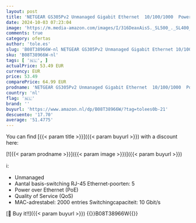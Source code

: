 ```yaml
---
layout: post
title: 'NETGEAR GS305Pv2 Unmanaged Gigabit Ethernet  10/100/1000  Power over Ethernet  PoE  Zwart'
date: 2024-10-03 07:23:04
image: 'https://m.media-amazon.com/images/I/316DeaxAisS._SL500_._SL400_.jpg'
comments: true
category: ofertas
author: 'tole.es'
slug: 'B08T38966W-nl NETGEAR GS305Pv2 Unmanaged Gigabit Ethernet 10/100/1000...'
sku: 'B08T38966W-nl'
tags: [ '🇳🇱', ]
actualPrice: 53.49 EUR
currency: EUR
price: 53.49
comparePrice: 64.99 EUR
prodname: 'NETGEAR GS305Pv2 Unmanaged Gigabit Ethernet  10/100/1000  Power over Ethernet  PoE  Zwart'
country: 'nl'
flag: '🇳🇱'
brand: ''
buyurl: 'https://www.amazon.nl/dp/B08T38966W/?tag=tolees0b-21'
descuento: '17.70'
average: '51.4775'
---
```


You can find [{{< param title >}}]({{< param buyurl >}}) with a discount here:

[![{{< param prodname >}}]({{< param image >}})]({{< param buyurl >}})

ℹ️:

- Unmanaged
- Aantal basis-switching RJ-45 Ethernet-poorten: 5
- Power over Ethernet (PoE)
- Quality of Service (QoS)
- MAC-adrestabel: 2000 entries Switchingcapaciteit: 10 Gbit/s

[🛒 Buy it!!]({{< param buyurl >}})
{{<world>}}B08T38966W{{</world>}}
